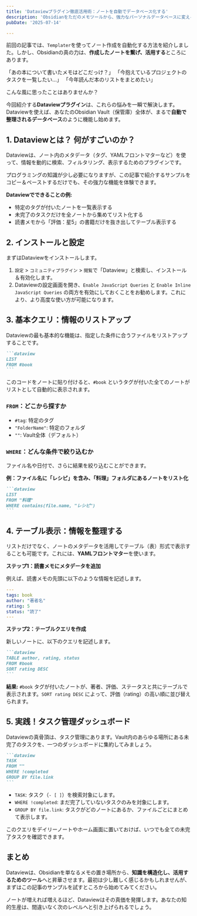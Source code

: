 ```yaml
---
title: 'Dataviewプラグイン徹底活用術：ノートを自動でデータベース化する'
description: 'Obsidianをただのメモツールから、強力なパーソナルデータベースに変える「Dataview」プラグイン。この記事では、基本的なクエリからタスク管理、読書リストの自動生成まで、実践的な使い方をコード付きで解説します。'
pubDate: '2025-07-14'

---
```


前回の記事では、`Templater`を使ってノート作成を自動化する方法を紹介しました。しかし、Obsidianの真の力は、**作成したノートを繋げ、活用する**ところにあります。

「あの本について書いたメモはどこだっけ？」
「今抱えているプロジェクトのタスクを一覧したい…」
「今年読んだ本のリストをまとめたい」

こんな風に思ったことはありませんか？

今回紹介する**Dataviewプラグイン**は、これらの悩みを一瞬で解決します。Dataviewを使えば、あなたのObsidian Vault（保管庫）全体が、まるで**自動で整理されるデータベース**のように機能し始めます。

## 1. Dataviewとは？ 何がすごいのか？

Dataviewは、ノート内のメタデータ（タグ、YAMLフロントマターなど）を使って、情報を動的に検索、フィルタリング、表示するためのプラグインです。

プログラミングの知識が少し必要になりますが、この記事で紹介するサンプルをコピー＆ペーストするだけでも、その強力な機能を体験できます。

**Dataviewでできることの例:**
- 特定のタグが付いたノートを一覧表示する
- 未完了のタスクだけを全ノートから集めてリスト化する
- 読書メモから「評価：星5」の書籍だけを抜き出してテーブル表示する

## 2. インストールと設定

まずはDataviewをインストールします。

1.  `設定` > `コミュニティプラグイン` > `閲覧`で「Dataview」と検索し、インストール＆有効化します。
2.  Dataviewの設定画面を開き、`Enable JavaScript Queries` と `Enable Inline JavaScript Queries` の両方を有効にしておくことをお勧めします。これにより、より高度な使い方が可能になります。

## 3. 基本クエリ：情報のリストアップ

Dataviewの最も基本的な機能は、指定した条件に合うファイルをリストアップすることです。

````markdown
```dataview
LIST
FROM #book
```
````

このコードをノートに貼り付けると、`#book` というタグが付いた全てのノートがリストとして自動的に表示されます。

### `FROM`：どこから探すか
- `#tag`: 特定のタグ
- `"FolderName"`: 特定のフォルダ
- `""`: Vault全体（デフォルト）

### `WHERE`：どんな条件で絞り込むか

ファイル名や日付で、さらに結果を絞り込むことができます。

**例：ファイル名に「レシピ」を含み、「料理」フォルダにあるノートをリスト化**
````markdown
```dataview
LIST
FROM "料理"
WHERE contains(file.name, "レシピ")
```
````

## 4. テーブル表示：情報を整理する

リストだけでなく、ノートのメタデータを活用してテーブル（表）形式で表示することも可能です。これには、**YAMLフロントマター**を使います。

**ステップ1：読書メモにメタデータを追加**

例えば、読書メモの先頭に以下のような情報を記述します。

```yaml
---
tags: book
author: "著者名"
rating: 5
status: "読了"
---
```

**ステップ2：テーブルクエリを作成**

新しいノートに、以下のクエリを記述します。

````markdown
```dataview
TABLE author, rating, status
FROM #book
SORT rating DESC
```
````

**結果:**
`#book` タグが付いたノートが、著者、評価、ステータスと共にテーブルで表示されます。`SORT rating DESC` によって、評価（rating）の高い順に並び替えられます。

## 5. 実践！タスク管理ダッシュボード

Dataviewの真骨頂は、タスク管理にあります。Vault内のあらゆる場所にある未完了のタスクを、一つのダッシュボードに集約してみましょう。

````markdown
```dataview
TASK
FROM ""
WHERE !completed
GROUP BY file.link
```
````
- `TASK`: タスク（`- [ ]`）を検索対象にします。
- `WHERE !completed`: まだ完了していないタスクのみを対象にします。
- `GROUP BY file.link`: タスクがどのノートにあるか、ファイルごとにまとめて表示します。

このクエリをデイリーノートやホーム画面に置いておけば、いつでも全ての未完了タスクを確認できます。

## まとめ

Dataviewは、Obsidianを単なるメモの置き場所から、**知識を構造化し、活用するためのツール**へと昇華させます。最初は少し難しく感じるかもしれませんが、まずはこの記事のサンプルを試すところから始めてみてください。

ノートが増えれば増えるほど、Dataviewはその真価を発揮します。あなたの知的生産は、間違いなく次のレベルへと引き上げられるでしょう。
